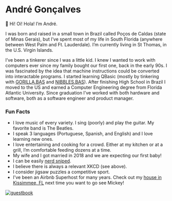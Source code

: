 # André Gonçalves

👋 Hi! Oi! Hola! I’m André. 

I was born and raised in a small town in Brazil called Poços de Caldas (state of Minas Gerais), but I’ve spent most of my life in South Florida (anywhere between West Palm and Ft. Lauderdale). I’m currently living in St Thomas, in the U.S. Virgin Islands.

I’ve been a tinkerer since I was a little kid. I knew I wanted to work with computers ever since my family bought our first one, back in the early 90s. I was fascinated by the idea that machine instructions could be converted into interactable programs. I started learning QBasic (mostly by tinkering with [GORILLA.BAS](https://en.wikipedia.org/wiki/Gorillas_(video_game)) and [NIBBLES.BAS](https://en.wikipedia.org/wiki/Nibbles_(video_game))). After finishing High School in Brazil I moved to the US and earned a Computer Engineering degree from Florida Atlantic University. Since graduation I’ve worked with both hardware and software, both as a software engineer and product manager.

### Fun Facts

- I love music of every variety. I sing (poorly) and play the guitar. My favorite band is The Beatles.
- I speak 3 languages (Portuguese, Spanish, and English) and I love learning new ones.
- I love entertaining and cooking for a crowd. Either at my kitchen or at a grill, I’m comfortable feeding dozens at a time.
- My wife and I got married in 2018 and we are expecting our first baby! 
- I can be easily [nerd sniped](https://xkcd.com/356/). 
- I believe there is always a relevant XKCD (see above).
- I consider jigsaw puzzles a competitive sport.
- I've been an Airbnb Superhost for many years. Check out my [house in Kissimmee, FL](https://www.airbnb.com/rooms/4736497) next time you want to go see Mickey!

[![guestbook](https://github.com/user-attachments/assets/acaec8bb-920d-4998-b99a-35b6683cd820)](https://github.com/andregce/andregce/discussions/1)
